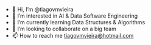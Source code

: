 - 👋 Hi, I’m @tiagovmvieira
- 👀 I’m interested in AI & Data Software Engineering
- 🌱 I’m currently learning Data Structures & Algorithms
- 💞️ I’m looking to collaborate on a big team
- 📫 How to reach me tiagovmvieira@hotmail.com

<!---
tiagovmvieira/tiagovmvieira is a ✨ special ✨ repository because its `README.md` (this file) appears on your GitHub profile.
You can click the Preview link to take a look at your changes.
--->
